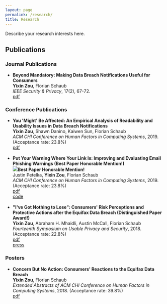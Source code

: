 ```yaml
---
layout: page
permalink: /research/
title: Research
---
```


Describe your research interests here.

<h2>Publications</h2>

<h3>Journal Publications</h3>

<ul>
<li>
	<b>Beyond Mandatory: Making Data Breach Notifications Useful for Consumers</b><br>
	<b>Yixin Zou</b>, Florian Schaub<br>
	<i>IEEE Security & Privacy</i>, 17(2), 67-72.<br>
		<a href="https://yixinzou.github.io/research/ieee2019-zou.pdf"><div class="color-button">pdf</div></a>
		<!-- <a href=""><div class="color-button">cite</div></a><a href=""><div class="color-button">code</div></a> -->
</li>
</ul>

<h3>Conference Publications</h3>
<ul>
	<li>
		<b>You 'Might' Be Affected: An Empirical Analysis of Readability and Usability Issues in Data Breach Notifications</b><br>
		<b>Yixin Zou</b>, Shawn Danino, Kaiwen Sun, Florian Schaub<br>
		<i>ACM CHI Conference on Human Factors in Computing Systems</i>, 2019. (Acceptance rate: 23.8%)<br>
		<a href="https://yixinzou.github.io/research/chi2019-zou.pdf"><div class="color-button">pdf</div></a>
		<!-- <a href=""><div class="color-button">cite</div></a><a href=""><div class="color-button">code</div></a> -->
	</li><br>
	<li>
		<b>Put Your Warning Where Your Link Is: Improving and Evaluating Email Phishing Warnings (Best Paper Honorable Mention!)</b><br>
		<img src="/images/profile.png"><b>Best Paper Honorable Mention!</b><br>
		Justin Petelka, <b>Yixin Zou</b>, Florian Schaub<br>
		<i>ACM CHI Conference on Human Factors in Computing Systems</i>, 2019. (Acceptance rate: 23.8%)<br>
			<a href="https://yixinzou.github.io/research/chi2019-petelka.pdf"><div class="color-button">pdf</div></a><a href="https://github.com/spilab-umich/phishing-experiment"><div class="color-button">code</div></a>
			<!-- <a href=""><div class="color-button">cite</div></a><a href=""><div class="color-button">code</div></a> -->
	</li><br>
	<li>
		<b>"I've Got Nothing to Lose": Consumers' Risk Perceptions and Protective Actions after the Equifax Data Breach (Distinguished Paper Award!)</b><br>
		<b>Yixin Zou</b>, Abraham H. Mhaidli, Austin McCall, Florian Schaub<br>
		<i>Fourteenth Symposium on Usable Privacy and Security</i>, 2018. (Acceptance rate: 22.8%)<br>
			<a href="https://yixinzou.github.io/research/soups2018-zou.pdf"><div class="color-button">pdf</div></a><a href="https://www.nytimes.com/2018/09/14/your-money/credit-freeze-free.html"><div class="color-button">press</div></a>
			<!-- <a href=""><div class="color-button">cite</div></a><a href=""><div class="color-button">code</div></a> -->
	</li>
</ul>

<h3>Posters</h3>
<ul>
	<li>
		<b>Concern But No Action: Consumers' Reactions to the Equifax Data Breach</b><br>
  	<b>Yixin Zou</b>, Florian Schaub<br>
		<i>Extended Abstracts of ACM CHI Conference on Human Factors in Computing Systems</i>, 2018. (Acceptance rate: 39.8%)<br>
			<a href="https://yixinzou.github.io/research/chi2018-zou.pdf"><div class="color-button">pdf</div></a>
			<!-- <a href=""><div class="color-button">cite</div></a><a href=""><div class="color-button">code</div></a> -->
	</li><br>
</ul>

<!-- <h2>Research Projects</h2>
<ul>
	<li>
		<b>Project title</b><br>
		University, Duration<br>
		<i>Other details such as advisor's name may go here</i><br>
		<a href=""><div class="color-button">report</div></a><a href=""><div class="color-button">code</div></a>
	</li><br>
	<li>
		<b>Project title</b><br>
		University, Duration<br>
		<i>Other details such as advisor's name may go here</i><br>
		<a href=""><div class="color-button">report</div></a><a href=""><div class="color-button">code</div></a>
	</li><br>
</ul>

<h2>Research Implementations</h2>
<ul>
	<li>
		<b>Title #1</b>: Brief description of this research implementation.<br>
		<a href=""><div class="color-button">paper</div></a><a href=""><div class="color-button">report</div></a><a href=""><div class="color-button">code</div></a>
	</li><br>
	<li>
		<b>Title #2</b>: Brief description of this research implementation.<br>
		<a href=""><div class="color-button">paper</div></a><a href=""><div class="color-button">report</div></a><a href=""><div class="color-button">code</div></a>
	</li><br>
</ul> -->

